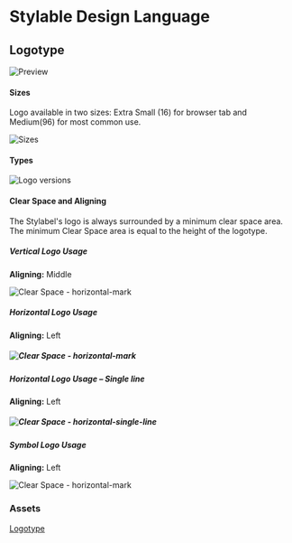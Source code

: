 # Stylable Design Language

Logotype
-------------
![Preview](../site/branding/_guidelines/logo/logo-preview.svg)

#### Sizes
Logo available in two sizes: Extra Small (16) for browser tab and Medium(96) for most common use.

![Sizes](../site/branding/_guidelines/logo/logo-sizes@2x.png)

#### Types

![Logo versions](../site/branding/_guidelines/logo/logo-directions2@x.png)


#### Clear Space and Aligning

The Stylabel's logo is always surrounded by a minimum clear space area. The minimum Clear Space area is equal to the height of the logotype.

##### Vertical Logo Usage

**Aligning:** Middle

![Clear Space - horizontal-mark](../site/branding/_guidelines/logo/logo-clearspace-vertical@2x.png)


##### Horizontal Logo Usage

**Aligning:** Left

##### ![Clear Space - horizontal-mark](../site/branding/_guidelines/logo/logo-clearspace-horizontal-twolines@2x.png)

##### Horizontal Logo Usage – Single line

**Aligning:** Left

##### ![Clear Space - horizontal-single-line](../site/branding/_guidelines/logo/logo-clearspace-horizontal-single@2x.png)

##### Symbol Logo Usage

**Aligning:** Left

![Clear Space - horizontal-mark](../site/branding/_guidelines/logo/logo-clearspace-symbol@2x.png)

### Assets

[Logotype](./logo)
